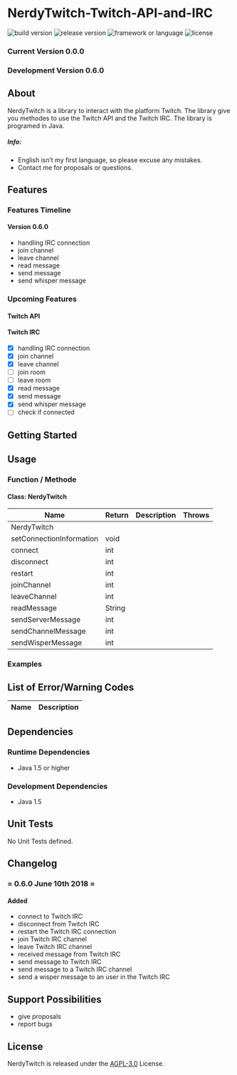 # NerdyTwitch-Twitch-API-and-IRC
![build version](https://img.shields.io/badge/version-0.6.0-brightgreen.svg)
![release version](https://img.shields.io/badge/release-v0.0.0-blue.svg)
![framework or language](https://img.shields.io/badge/Java-1.5-blue.svg)
![license](https://img.shields.io/badge/license-AGPL--3.0-lightgrey.svg)

### Current Version 0.0.0
### Development Version 0.6.0

## About
NerdyTwitch is a library to interact with the platform Twitch. The library give you methodes to use the Twitch API and the Twitch IRC. The library is programed in Java.

##### Info: 
- English isn’t my first language, so please excuse any mistakes.
- Contact me for proposals or questions.

## Features
### Features Timeline
#### Version 0.6.0
- handling IRC connection
- join channel
- leave channel
- read message
- send message
- send whisper message

### Upcoming Features
#### Twitch API
#### Twitch IRC
- [x] handling IRC connection
- [x] join channel
- [x] leave channel
- [ ] join room
- [ ] leave room
- [x] read message
- [x] send message
- [x] send whisper message
- [ ] check if connected

## Getting Started

## Usage
### Function / Methode
#### Class: NerdyTwitch  

| Name | Return | Description | Throws |
|------|--------|-------------|--------|
|NerdyTwitch||||
|setConnectionInformation|void|||
|connect|int|||
|disconnect|int|||
|restart|int|||
|joinChannel|int|||
|leaveChannel|int|||
|readMessage|String|||
|sendServerMessage|int|||
|sendChannelMessage|int|||
|sendWisperMessage|int|||

### Examples

## List of Error/Warning Codes
| Name | Description |
|------|-------------|

## Dependencies
### Runtime Dependencies
- Java 1.5 or higher
### Development Dependencies
- Java 1.5

## Unit Tests
No Unit Tests defined.

## Changelog
### = 0.6.0 June 10th 2018 =
#### Added
- connect to Twitch IRC
- disconnect from Twitch IRC
- restart the Twitch IRC connection
- join Twitch IRC channel
- leave Twitch IRC channel
- received message from Twitch IRC
- send message to Twitch IRC
- send message to a Twitch IRC channel
- send a wisper message to an user in the Twitch IRC

## Support Possibilities
- give proposals
- report bugs

## License
NerdyTwitch is released under the [AGPL-3.0](https://www.gnu.org/licenses/agpl-3.0.de.html) License.

